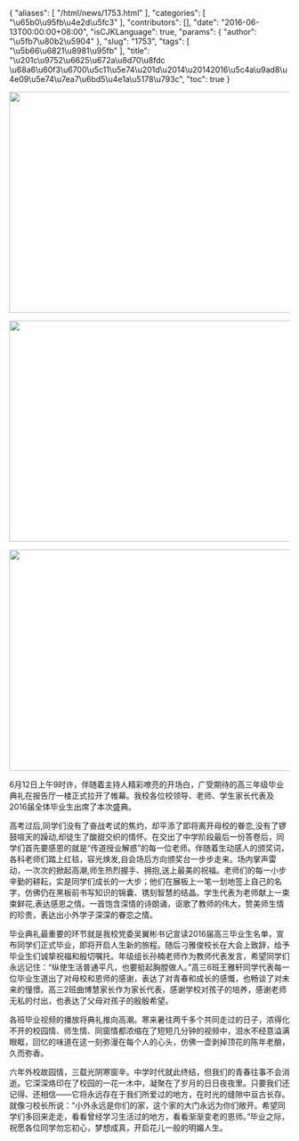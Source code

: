 {
    "aliases": [
        "/html/news/1753.html"
    ],
    "categories": [
        "\u65b0\u95fb\u4e2d\u5fc3"
    ],
    "contributors": [],
    "date": "2016-06-13T00:00:00+08:00",
    "isCJKLanguage": true,
    "params": {
        "author": "\u5fb7\u80b2\u5904"
    },
    "slug": "1753",
    "tags": [
        "\u5b66\u6821\u8981\u95fb"
    ],
    "title": "\u201c\u9752\u6625\u672a\u8d70\u8fdc \u68a6\u60f3\u6700\u5c11\u5e74\u201d\u2014\u20142016\u5c4a\u9ad8\u4e09\u5e74\u7ea7\u6bd5\u4e1a\u5178\u793c",
    "toc": true
}


<img
    src="https://cdn.tfls.online/mirror/full/64b85019ce6bec6ef21cec1db57c9446fa9936c7.jpg"
    style="display:block;margin-left:auto;margin-right:auto;"
    decoding="async"
    fetchpriority="auto"
    loading="lazy"
    height="397"
    width="600"
/>





<img
    src="https://cdn.tfls.online/mirror/full/b73abdc6c0d5864ff9e70d840e09c3cf5df56889.jpg"
    style="display:block;margin-left:auto;margin-right:auto;"
    decoding="async"
    fetchpriority="auto"
    loading="lazy"
    height="397"
    width="600"
/>





<img
    src="https://cdn.tfls.online/mirror/full/16f5880389f3c5139a56a7cac517b2bc47d6d8e3.jpg"
    style="display:block;margin-left:auto;margin-right:auto;"
    decoding="async"
    fetchpriority="auto"
    loading="lazy"
    height="397"
    width="600"
/>







6月12日上午9时许，伴随着主持人精彩嘹亮的开场白，广受期待的高三年级毕业典礼在报告厅一楼正式拉开了帷幕。我校各位校领导、老师、学生家长代表及2016届全体毕业生出席了本次盛典。




高考过后,同学们没有了奋战考试的焦灼，却平添了即将离开母校的眷恋,没有了锣鼓喧天的躁动,却徒生了酸甜交织的情怀。在交出了中学阶段最后一份答卷后，同学们首先要感恩的就是“传道授业解惑”的每一位老师。伴随着生动感人的颁奖词，各科老师们踏上红毯，容光焕发,自会场后方向颁奖台一步步走来。场内掌声雷动，一次次的掀起高潮,师生热烈握手、拥抱,送上最美的祝福。老师们的每一小步辛勤的耕耘，实是同学们成长的一大步；他们在展板上一笔一划地签上自己的名字，仿佛仍在黑板前书写知识的锦囊、镌刻智慧的结晶。学生代表为老师献上一束束鲜花,表达感恩之情。一首饱含深情的诗朗诵，讴歌了教师的伟大，赞美师生情的珍贵，表达出小外学子深深的眷恋之情。




毕业典礼最重要的环节就是我校党委吴翼彬书记宣读2016届高三毕业生名单，宣布同学们正式毕业，即将开启人生新的旅程。随后刁雅俊校长在大会上致辞，给予毕业生们诚挚祝福和殷切嘱托。年级组长孙楠老师作为教师代表发言，希望同学们永远记住：“纵使生活普通平凡，也要挺起胸膛做人。”高三6班王雅轩同学代表每一位毕业生道出了对母校和恩师的感谢，表达了对青春和成长的感慨，也畅谈了对未来的憧憬。高三2班曲博慧家长作为家长代表，感谢学校对孩子的培养，感谢老师无私的付出，也表达了父母对孩子的殷殷希望。




各班毕业视频的播放将典礼推向高潮。寒来暑往两千多个共同走过的日子，浓得化不开的校园情、师生情、同窗情都浓缩在了短短几分钟的视频中，泪水不经意溢满眼眶，回忆的味道在这一刻弥漫在每个人的心头，仿佛一壶剥掉顶花的陈年老酿，久而弥香。




六年外校故园情，三载光阴寒窗辛。中学时代就此终结，但我们的青春往事不会消逝。它深深烙印在了校园的一花一木中，凝聚在了岁月的日日夜夜里。只要我们还记得、还相信——它将永远存在于我们所爱过的地方，在时光的缝隙中亘古长存。就像刁校长所说：“小外永远是你们的家，这个家的大门永远为你们敞开。希望同学们多回来走走，看看曾经学习生活过的地方，看看渐渐变老的恩师。”毕业之际，祝愿各位同学勿忘初心，梦想成真，开启花儿一般的明媚人生。



